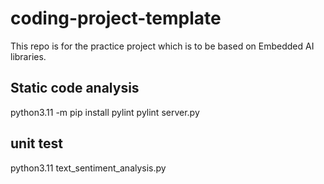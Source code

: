 # coding-project-template
This repo is for the practice project which is to be based on Embedded AI libraries.

## Static code analysis
python3.11 -m pip install pylint
pylint server.py

## unit test
python3.11 text_sentiment_analysis.py

